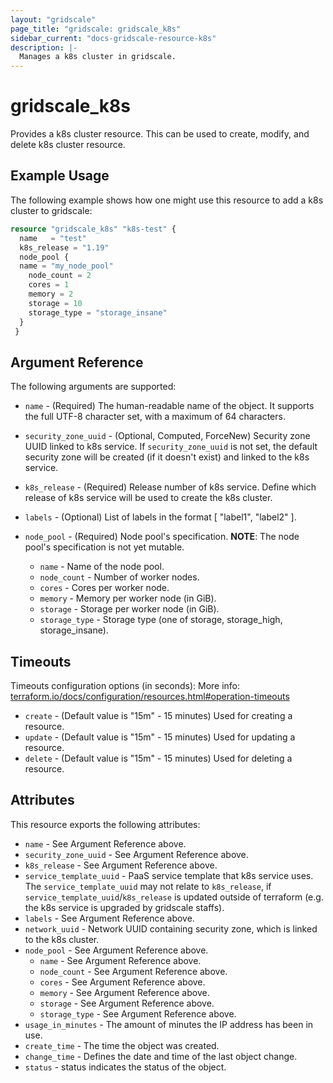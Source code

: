 ```yaml
---
layout: "gridscale"
page_title: "gridscale: gridscale_k8s"
sidebar_current: "docs-gridscale-resource-k8s"
description: |-
  Manages a k8s cluster in gridscale.
---
```


# gridscale_k8s


Provides a k8s cluster resource. This can be used to create, modify, and delete k8s cluster resource.

## Example Usage

The following example shows how one might use this resource to add a k8s cluster to gridscale:

```terraform
resource "gridscale_k8s" "k8s-test" {
  name   = "test"
  k8s_release = "1.19"
  node_pool {
  name = "my_node_pool"
    node_count = 2
    cores = 1
    memory = 2
    storage = 10
    storage_type = "storage_insane"
  }
 }

```

## Argument Reference

The following arguments are supported:

* `name` - (Required) The human-readable name of the object. It supports the full UTF-8 character set, with a maximum of 64 characters.

* `security_zone_uuid` - (Optional, Computed, ForceNew) Security zone UUID linked to k8s service. If `security_zone_uuid` is not set, the default security zone will be created (if it doesn't exist) and linked to the k8s service.

* `k8s_release` - (Required) Release number of k8s service. Define which release of k8s service will be used to create the k8s cluster.

* `labels` - (Optional) List of labels in the format [ "label1", "label2" ].

* `node_pool` - (Required) Node pool's specification. **NOTE**: The node pool's specification is not yet mutable.
    * `name` - Name of the node pool.
    * `node_count` - Number of worker nodes.
    * `cores` - Cores per worker node.
    * `memory` - Memory per worker node (in GiB).
    * `storage` - Storage per worker node (in GiB).
    * `storage_type` - Storage type (one of storage, storage_high, storage_insane).

## Timeouts

Timeouts configuration options (in seconds):
More info: [terraform.io/docs/configuration/resources.html#operation-timeouts](https://www.terraform.io/docs/configuration/resources.html#operation-timeouts)

* `create` - (Default value is "15m" - 15 minutes) Used for creating a resource.
* `update` - (Default value is "15m" - 15 minutes) Used for updating a resource.
* `delete` - (Default value is "15m" - 15 minutes) Used for deleting a resource.

## Attributes

This resource exports the following attributes:

* `name` - See Argument Reference above.
* `security_zone_uuid` - See Argument Reference above.
* `k8s_release` - See Argument Reference above.
* `service_template_uuid` - PaaS service template that k8s service uses. The `service_template_uuid` may not relate to `k8s_release`, if `service_template_uuid`/`k8s_release` is updated outside of terraform (e.g. the k8s service is upgraded by gridscale staffs).
* `labels` - See Argument Reference above.
* `network_uuid` - Network UUID containing security zone, which is linked to the k8s cluster.
* `node_pool` - See Argument Reference above.
    * `name` - See Argument Reference above.
    * `node_count` - See Argument Reference above.
    * `cores` - See Argument Reference above.
    * `memory` - See Argument Reference above.
    * `storage` - See Argument Reference above.
    * `storage_type` - See Argument Reference above.
* `usage_in_minutes` - The amount of minutes the IP address has been in use.
* `create_time` - The time the object was created.
* `change_time` - Defines the date and time of the last object change.
* `status` - status indicates the status of the object.
